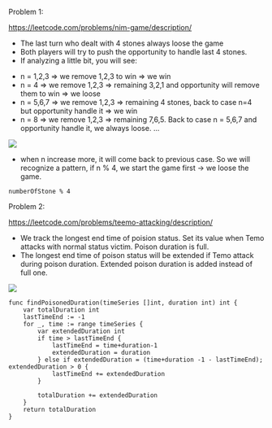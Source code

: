 Problem 1:

https://leetcode.com/problems/nim-game/description/

 - The last turn who dealt with 4 stones always loose the game
 - Both players will try to push the opportunity to handle last 4 stones.
 - If analyzing a little bit, you will see:
 
 + n = 1,2,3 => we remove 1,2,3 to win => we win
 + n = 4 => we remove 1,2,3 => remaining 3,2,1 and opportunity will remove them to win => we loose
 + n = 5,6,7 => we remove 1,2,3 => remaining 4 stones, back to case n=4 but opportunity handle it => we win
 + n = 8 => we remove 1,2,3 => remaining 7,6,5. Back to case n = 5,6,7 and opportunity handle it, we always loose.
 ...
 
![](https://image.ibb.co/gKUjOS/Screen_Shot_2018_03_06_at_10_09_34_PM.png)
 
 - when n increase more, it will come back to previous case. So we will recognize a pattern, if n % 4, we start the game first -> we loose the game.
 
 

```
numberOfStone % 4
```

Problem 2:

https://leetcode.com/problems/teemo-attacking/description/

 - We track the longest end time of poision status. Set its value when Temo attacks with normal status victim. Poison duration is full.
 - The longest end time of poison status will be extended if Temo attack during poison duration. Extended poison duration is added instead of full one.

![](https://image.ibb.co/eayNTS/Screen_Shot_2018_03_07_at_12_05_16_AM.png)

```
func findPoisonedDuration(timeSeries []int, duration int) int {
    var totalDuration int
    lastTimeEnd := -1
    for _, time := range timeSeries {
        var extendedDuration int
        if time > lastTimeEnd {
            lastTimeEnd = time+duration-1
            extendedDuration = duration
        } else if extendedDuration = (time+duration -1 - lastTimeEnd); extendedDuration > 0 {
            lastTimeEnd += extendedDuration
        }
        
        totalDuration += extendedDuration
    }
    return totalDuration
}
```
